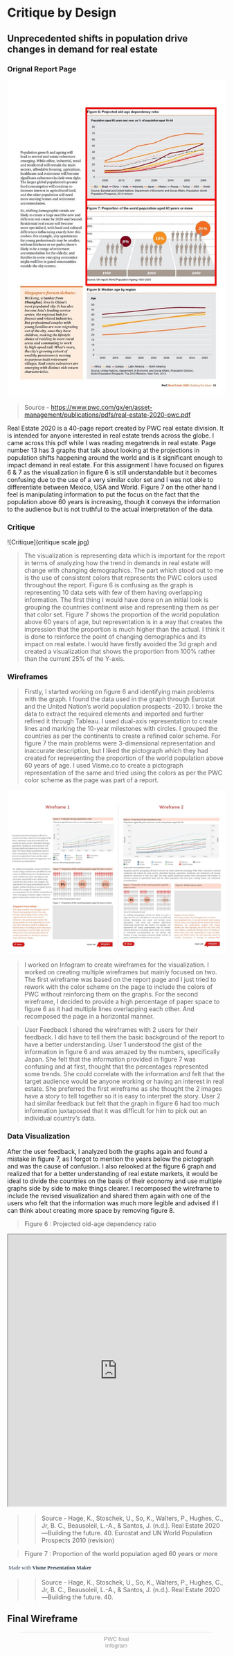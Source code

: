 # Critique by Design

## Unprecedented shifts in population drive changes in demand for real estate

### Orignal Report Page
![PWC report](Orignal.JPG)
> Source - https://www.pwc.com/gx/en/asset-management/publications/pdfs/real-estate-2020-pwc.pdf 

Real Estate 2020 is a 40-page report created by PWC real estate division. It is intended for anyone interested in real estate trends across the globe. I came across this pdf while I was reading megatrends in real estate. Page number 13 has 3 graphs that talk about looking at the projections in population shifts happening around the world and is it significant enough to impact demand in real estate. For this assignment I have focused on figures 6 & 7 as the visualization in figure 6 is still understandable but it becomes confusing due to the use of a very similar color set and I was not able to differentiate between Mexico, USA and World. Figure 7 on the other hand I feel is manipulating information to put the focus on the fact that the population above 60 years is increasing, though it conveys the information to the audience but is not truthful to the actual interpretation of the data.

### Critique
![Critique](critique scale.jpg)

> The visualization is representing data which is important for the report in terms of analyzing how the trend in demands in real estate will change with changing demographics. The part which stood out to me is the use of consistent colors that represents the PWC colors used throughout the report. Figure 6 is confusing as the graph is representing 10 data sets with few of them having overlapping information. The first thing I would have done on an initial look is grouping the countries continent wise and representing them as per that color set. Figure 7 shows the proportion of the world population above 60 years of age, but representation is in a way that creates the impression that the proportion is much higher than the actual. I think it is done to reinforce the point of changing demographics and its impact on real estate. I would have firstly avoided the 3d graph and created a visualization that shows the proportion from 100% rather than the current 25% of the Y-axis.

### Wireframes
> Firstly, I started working on figure 6 and identifying main problems with the graph. I found the data used in the graph through Eurostat and the United Nation’s world population prospects -2010. I broke the data to extract the required elements and imported and further refined it through Tableau. I used dual-axis representation to create lines and marking the 10-year milestones with circles. I grouped the countries as per the continents to create a refined color scheme. 
> For figure 7 the main problems were 3-dimensional representation and inaccurate description, but I liked the pictograph which they had created for representing the proportion of the world population above 60 years of age. I used Visme.co to create a pictograph representation of the same and tried using the colors as per the PWC color scheme as the page was part of a report.

![Critique Wireframe](wireframe.JPG)

> I worked on Infogram to create wireframes for the visualization. I worked on creating multiple wireframes but mainly focused on two. The first wireframe was based on the report page and I just tried to rework with the color scheme on the page to include the colors of PWC without reinforcing them on the graphs. For the second wireframe, I decided to provide a high percentage of paper space to figure 6 as it had multiple lines overlapping each other. And recomposed the page in a horizontal manner. 

> User Feedback
> I shared the wireframes with 2 users for their feedback. I did have to tell them the basic background of the report to have a better understanding. User 1 understood the gist of the information in figure 6 and was amazed by the numbers, specifically Japan. She felt that the information provided in figure 7 was confusing and at first, thought that the percentages represented some trends. She could correlate with the information and felt that the target audience would be anyone working or having an interest in real estate. She preferred the first wireframe as she thought the 2 images have a story to tell together so it is easy to interpret the story. User 2 had similar feedback but felt that the graph in figure 6 had too much information juxtaposed that it was difficult for him to pick out an individual country’s data.

### Data Visualization
After the user feedback, I analyzed both the graphs again and found a mistake in figure 7, as I forgot to mention the years below the pictograph and was the cause of confusion. I also relooked at the figure 6 graph and realized that for a better understanding of real estate markets, it would be ideal to divide the countries on the basis of their economy and use multiple graphs side by side to make things clearer. I recomposed the wireframe to include the revised visualization and shared them again with one of the users who felt that the information was much more legible and advised if I can think about creating more space by removing figure 8.

> Figure 6 : Projected old-age dependency ratio

<iframe src="https://public.tableau.com/views/Populationaged65years/Population-EurostatandUNWorldPopulationProspects-2010?:showVizHome=no&:embed=true"width="100%" height="627"></iframe>

>> Source - Hage, K., Stoschek, U., So, K., Walters, P., Hughes, C., Jr, B. C., Beausoleil, L.-A., & Santos, J. (n.d.). Real Estate 2020—Building the future. 40.
Eurostat and UN World Population Prospects 2010 (revision)

> Figure 7 :  Proportion of the world population aged 60 years or more

<script src="//my.visme.co/visme.js"></script><div class="visme_d" data-url="ojq49ep9-untitled-project" data-w="1366" data-h="768" data-domain="my"></div><p style="width: 222px; font-family: Montserrat,serif; border-radius:3px; padding: 3px; font-size: 12px; color: #314152">Made with <a href="https://www.visme.co/presentation-software?utm_source=CTA&utm_medium=Embed" target="_blank" style="color: #314152; font-size: 12px; font-family: Montserrat,serif; font-weight: 600; text-decoration: none"> Visme Presentation Maker</a></p>

>> Source - Hage, K., Stoschek, U., So, K., Walters, P., Hughes, C., Jr, B. C., Beausoleil, L.-A., & Santos, J. (n.d.). Real Estate 2020—Building the future. 40.

## Final Wireframe

<div class="infogram-embed" data-id="d79e279b-4a7c-478c-9519-61b5318a10fd" data-type="interactive" data-title="PWC final"></div><script>!function(e,i,n,s){var t="InfogramEmbeds",d=e.getElementsByTagName("script")[0];if(window[t]&&window[t].initialized)window[t].process&&window[t].process();else if(!e.getElementById(n)){var o=e.createElement("script");o.async=1,o.id=n,o.src="https://e.infogram.com/js/dist/embed-loader-min.js",d.parentNode.insertBefore(o,d)}}(document,0,"infogram-async");</script><div style="padding:8px 0;font-family:Arial!important;font-size:13px!important;line-height:15px!important;text-align:center;border-top:1px solid #dadada;margin:0 30px"><a href="https://infogram.com/d79e279b-4a7c-478c-9519-61b5318a10fd" style="color:#989898!important;text-decoration:none!important;" target="_blank">PWC final</a><br><a href="https://infogram.com" style="color:#989898!important;text-decoration:none!important;" target="_blank" rel="nofollow">Infogram</a></div>
